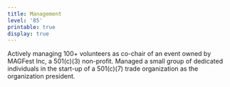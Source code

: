 ```yaml
---
title: Management
level: '85'
printable: true
display: true
---
```

Actively managing 100+ volunteers as co-chair of an event owned  by MAGFest Inc, a 501(c)(3) non-profit. Managed a small group of dedicated individuals in the start-up of a 501(c)(7) trade organization as the organization president. 
